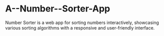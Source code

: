 # A--Number--Sorter-App
Number Sorter is a web app for sorting numbers interactively, showcasing various sorting algorithms with a responsive and user-friendly interface.
